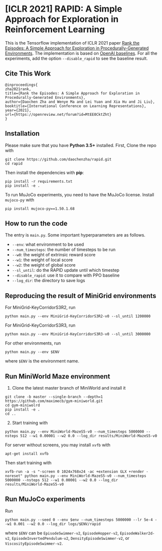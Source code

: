 # [ICLR 2021] RAPID: A Simple Approach for Exploration in Reinforcement Learning
This is the Tensorflow implementation of ICLR 2021 paper [Rank the Episodes: A Simple Approach for Exploration in Procedurally-Generated Environments](https://openreview.net/forum?id=MtEE0CktZht). The implementation is based on [OpenAI baselines](https://github.com/openai/baselines). For all the experiments, add the option `--disable_rapid` to see the baseline result.

## Cite This Work
```
@inproceedings{
zha2021rank,
title={Rank the Episodes: A Simple Approach for Exploration in Procedurally-Generated Environments},
author={Daochen Zha and Wenye Ma and Lei Yuan and Xia Hu and Ji Liu},
booktitle={International Conference on Learning Representations},
year={2021},
url={https://openreview.net/forum?id=MtEE0CktZht}
}
```

## Installation
Please make sure that you have **Python 3.5+** installed. First, Clone the repo with
```
git clone https://github.com/daochenzha/rapid.git
cd rapid
```
Then install the dependencies with **pip**:
```
pip install -r requirements.txt
pip install -e .
```
To run MuJoCo experiments, you need to have the MuJoCo license. Install `mujoco-py` with
```
pip install mujoco-py==1.50.1.68
```

## How to run the code
The entry is `main.py`. Some important hyperparameters are as follows.
*   `--env`: what environment to be used
*   `--num_timesteps`: the number of timesteps to be run
*   `--w0`: the weight of extrinsic reward score
*   `--w1`: the weight of local score
*   `--w2`: the weight of global score
*   `--sl_until`: do the RAPID update until which timestep
*   `--disable_rapid`: use it to compare with PPO baseline
*   `--log_dir`: the directory to save logs

## Reproducing the result of MiniGrid environments
For MiniGrid-KeyCorridorS3R2, run
```
python main.py --env MiniGrid-KeyCorridorS3R2-v0 --sl_until 1200000
```
For MiniGrid-KeyCorridorS3R3, run
```
python main.py --env MiniGrid-KeyCorridorS3R3-v0 --sl_until 3000000
```
For other environments, run
```
python main.py --env $ENV
```
where `$ENV` is the environment name.

## Run MiniWorld Maze environment
1. Clone the latest master branch of MiniWorld and install it
```
git clone -b master --single-branch --depth=1 https://github.com/maximecb/gym-miniworld.git
cd gym-miniwolrd
pip install -e .
cd ..
```
2. Start training with
```
python main.py --env MiniWorld-MazeS5-v0 --num_timesteps 5000000 --nsteps 512 --w1 0.00001 --w2 0.0 --log_dir results/MiniWorld-MazeS5-v0
```
For server without screens, you may install `xvfb` with
```
apt-get install xvfb
```
Then start training with
```
xvfb-run -a -s "-screen 0 1024x768x24 -ac +extension GLX +render -noreset" python main.py --env MiniWorld-MazeS5-v0 --num_timesteps 5000000 --nsteps 512 --w1 0.00001 --w2 0.0 --log_dir results/MiniWorld-MazeS5-v0
```

## Run MuJoCo experiments
Run
```
python main.py --seed 0 --env $env --num_timesteps 5000000 --lr 5e-4 --w1 0.001 --w2 0.0 --log_dir logs/$ENV/rapid
```
where `$ENV` can be `EpisodeSwimmer-v2`, `EpisodeHopper-v2`, `EpisodeWalker2d-v2`, `EpisodeInvertedPendulum-v2`, `DensityEpisodeSwimmer-v2`, or `ViscosityEpisodeSwimmer-v2`.
